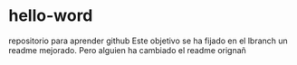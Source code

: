 # hello-word
repositorio para aprender github
Este objetivo se ha fijado en el lbranch un readme mejorado. Pero alguien ha cambiado el readme orignañ
